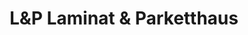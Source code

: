 ---
title: "L&P Laminat & Parketthaus"
url: /halstenbek/lundp-laminat-und-parketthaus/
shop: Möbel
---
